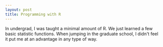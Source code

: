 ```yaml
---
layout: post
title: Programming with R
---
```


In undergrad, I was taught a minimal amount of R. We just learned a few basic statistic functions. When jumping in the graduate school, I didn't feel it put me at an advantage in any type of way.
 
